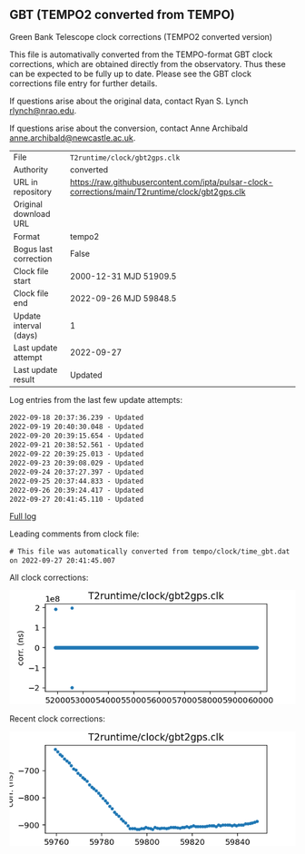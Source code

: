 
## GBT (TEMPO2 converted from TEMPO)

Green Bank Telescope clock corrections (TEMPO2 converted version)

This file is automativally converted from the TEMPO-format GBT
clock corrections, which are obtained directly from the observatory.
Thus these can be expected to be fully up to date. Please see the
GBT clock corrections file entry for further details.

If questions arise about the original data, contact Ryan S. Lynch
<rlynch@nrao.edu>.

If questions arise about the conversion, contact Anne Archibald
<anne.archibald@newcastle.ac.uk>.

|     |     |
|:--- |:--- |
| File | `T2runtime/clock/gbt2gps.clk` |
| Authority | converted |
| URL in repository | <https://raw.githubusercontent.com/ipta/pulsar-clock-corrections/main/T2runtime/clock/gbt2gps.clk> |
| Original download URL | <None> |
| Format | tempo2 |
| Bogus last correction | False |
| Clock file start | 2000-12-31 MJD 51909.5 |
| Clock file end | 2022-09-26 MJD 59848.5 |
| Update interval (days) | 1 |
| Last update attempt | 2022-09-27 |
| Last update result | Updated |

Log entries from the last few update attempts:
```
2022-09-18 20:37:36.239 - Updated
2022-09-19 20:40:30.048 - Updated
2022-09-20 20:39:15.654 - Updated
2022-09-21 20:38:52.561 - Updated
2022-09-22 20:39:25.013 - Updated
2022-09-23 20:39:08.029 - Updated
2022-09-24 20:37:27.397 - Updated
2022-09-25 20:37:44.833 - Updated
2022-09-26 20:39:24.417 - Updated
2022-09-27 20:41:45.110 - Updated
```
[Full log](https://raw.githubusercontent.com/ipta/pulsar-clock-corrections/main/log/T2runtime/clock/gbt2gps.clk.log)

Leading comments from clock file:

    # This file was automatically converted from tempo/clock/time_gbt.dat on 2022-09-27 20:41:45.007



All clock corrections:

![plot of all clock corrections](gbt2gps.clk.png "All corrections")

Recent clock corrections:

![plot of recent clock corrections](gbt2gps.clk.short.png "Recent corrections")

